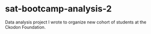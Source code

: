 # sat-bootcamp-analysis-2
Data analysis project I wrote to organize new cohort of students at the Ckodon Foundation.
